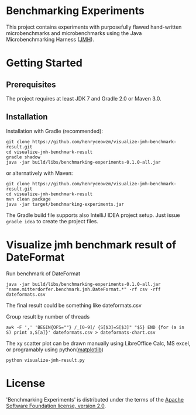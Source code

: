 Benchmarking Experiments
========================

This project contains experiments with purposefully flawed hand-written microbenchmarks and microbenchmarks using the Java Microbenchmarking Harness ([JMH](http://openjdk.java.net/projects/code-tools/jmh)).

# Getting Started

## Prerequisites

The project requires at least JDK 7 and Gradle 2.0 or Maven 3.0.

## Installation

Installation with Gradle (recommended):

```
git clone https://github.com/henryceowzm/visualize-jmh-benchmark-result.git
cd visualize-jmh-benchmark-result
gradle shadow
java -jar build/libs/benchmarking-experiments-0.1.0-all.jar
```

or alternatively with Maven:

```
git clone https://github.com/henryceowzm/visualize-jmh-benchmark-result.git
cd visualize-jmh-benchmark-result
mvn clean package
java -jar target/benchmarking-experiments.jar
```

The Gradle build file supports also IntelliJ IDEA project setup. Just issue `gradle idea` to create the project files.

# Visualize jmh benchmark result of DateFormat
Run benchmark of DateFormat
```
java -jar build/libs/benchmarking-experiments-0.1.0-all.jar "name.mitterdorfer.benchmark.jmh.DateFormat.*" -rf csv -rff dateformats.csv
```

The final result could be something like dateformats.csv

Group result by number of threads
```
awk -F ',' 'BEGIN{OFS=""} /_[0-9]/ {S[$3]=S[$3]" "$5} END {for (a in S) print a,S[a]}' dateformats.csv > dateformats-chart.csv
```

The xy scatter plot can be drawn manually using LibreOffice Calc, MS excel, or programably using python([matplotlib](http://matplotlib.org/users/installing.html))
```
python visualize-jmh-result.py
```
 
# License

'Benchmarking Experiments' is distributed under the terms of the [Apache Software Foundation license, version 2.0](http://www.apache.org/licenses/LICENSE-2.0.html).
